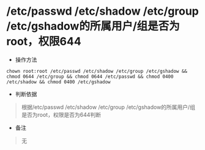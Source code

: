 # /etc/passwd /etc/shadow /etc/group /etc/gshadow的所属用户/组是否为root，权限644

- 操作方法
```
chown root:root /etc/passwd /etc/shadow /etc/group /etc/gshadow && chmod 0644 /etc/group && chmod 0644 /etc/passwd && chmod 0400 /etc/shadow && chmod 0400 /etc/gshadow
```

- 判断依据
> 根据/etc/passwd /etc/shadow /etc/group /etc/gshadow的所属用户/组是否为root，权限是否为644判断

- 备注
> 无